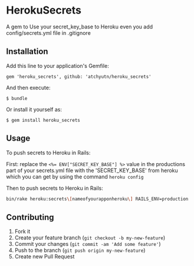 # HerokuSecrets
A gem to Use your secret_key_base to Heroku even you add config/secrets.yml file in .gitignore 
## Installation

Add this line to your application's Gemfile:

    gem 'heroku_secrets', github: 'atchyutn/heroku_secrets'

And then execute:

    $ bundle

Or install it yourself as:

    $ gem install heroku_secrets

## Usage

To push secrets to Heroku in Rails:

First:
replace the `<%= ENV["SECRET_KEY_BASE"] %>` value in the productions part of your secrets.yml file with the 'SECRET_KEY_BASE' from heroku which you can get by using the command `heroku config`

Then to push secrets to Heroku in Rails:
```sh
bin/rake heroku:secrets\[nameofyourapponheroku\] RAILS_ENV=production
```
## Contributing

1. Fork it
2. Create your feature branch (`git checkout -b my-new-feature`)
3. Commit your changes (`git commit -am 'Add some feature'`)
4. Push to the branch (`git push origin my-new-feature`)
5. Create new Pull Request
